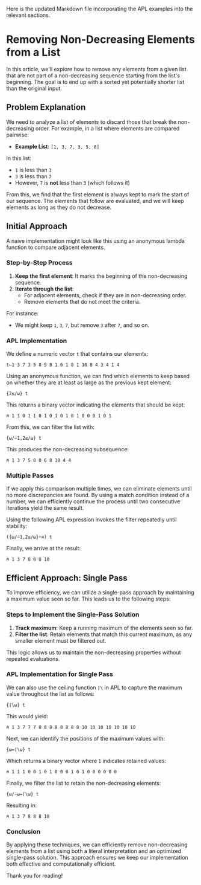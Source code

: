 Here is the updated Markdown file incorporating the APL examples into the relevant sections.

# Removing Non-Decreasing Elements from a List

In this article, we'll explore how to remove any elements from a given list that are not part of a non-decreasing sequence starting from the list's beginning. The goal is to end up with a sorted yet potentially shorter list than the original input.

## Problem Explanation

We need to analyze a list of elements to discard those that break the non-decreasing order. For example, in a list where elements are compared pairwise:

- **Example List**: `[1, 3, 7, 3, 5, 8]`

In this list:
- `1` is less than `3`
- `3` is less than `7`
- However, `7` is **not** less than `3` (which follows it)

From this, we find that the first element is always kept to mark the start of our sequence. The elements that follow are evaluated, and we will keep elements as long as they do not decrease.

## Initial Approach

A naive implementation might look like this using an anonymous lambda function to compare adjacent elements.

### Step-by-Step Process

1. **Keep the first element**: It marks the beginning of the non-decreasing sequence.
2. **Iterate through the list**:
   - For adjacent elements, check if they are in non-decreasing order.
   - Remove elements that do not meet the criteria.

For instance:
- We might keep `1`, `3`, `7`, but remove `3` after `7`, and so on.

### APL Implementation

We define a numeric vector `t` that contains our elements:

```apl
t←1 3 7 3 5 8 5 8 1 6 1 8 1 10 8 4 3 4 1 4
```

Using an anonymous function, we can find which elements to keep based on whether they are at least as large as the previous kept element:

```apl
{2≤/⍵} t
```

This returns a binary vector indicating the elements that should be kept:

```
⍝ 1 1 0 1 1 0 1 0 1 0 1 0 1 0 0 0 1 0 1
```

From this, we can filter the list with:

```apl
{⍵/⍨1,2≤/⍵} t
```

This produces the non-decreasing subsequence:

```
⍝ 1 3 7 5 8 8 6 8 10 4 4
```

### Multiple Passes

If we apply this comparison multiple times, we can eliminate elements until no more discrepancies are found. By using a match condition instead of a number, we can efficiently continue the process until two consecutive iterations yield the same result.

Using the following APL expression invokes the filter repeatedly until stability:

```apl
({⍵/⍨1,2≤/⍵}⍣≡) t
```

Finally, we arrive at the result:

```apl
⍝ 1 3 7 8 8 8 10
```

## Efficient Approach: Single Pass

To improve efficiency, we can utilize a single-pass approach by maintaining a maximum value seen so far. This leads us to the following steps:

### Steps to Implement the Single-Pass Solution

1. **Track maximum**: Keep a running maximum of the elements seen so far.
2. **Filter the list**: Retain elements that match this current maximum, as any smaller element must be filtered out.

This logic allows us to maintain the non-decreasing properties without repeated evaluations.

### APL Implementation for Single Pass

We can also use the ceiling function `⌈\` in APL to capture the maximum value throughout the list as follows:

```apl
{⌈\⍵} t
```

This would yield:

```
⍝ 1 3 7 7 7 8 8 8 8 8 8 8 8 10 10 10 10 10 10 10
```

Next, we can identify the positions of the maximum values with:

```apl
{⍵=⌈\⍵} t
```

Which returns a binary vector where `1` indicates retained values:

```
⍝ 1 1 1 0 0 1 0 1 0 0 0 1 0 1 0 0 0 0 0 0
```

Finally, we filter the list to retain the non-decreasing elements:

```apl
{⍵/⍨⍵=⌈\⍵} t
```

Resulting in:

```
⍝ 1 3 7 8 8 8 10
```

### Conclusion

By applying these techniques, we can efficiently remove non-decreasing elements from a list using both a literal interpretation and an optimized single-pass solution. This approach ensures we keep our implementation both effective and computationally efficient.

Thank you for reading!